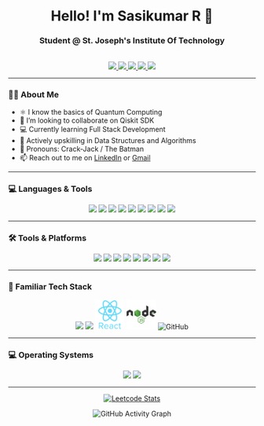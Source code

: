 <div align="center">
  <h1>Hello! I'm Sasikumar R 👋</h1>
  <h3>Student @ St. Joseph's Institute Of Technology</h3>
  <br />
  <a href="https://www.linkedin.com/in/sasikumar670/">
    <img src="https://img.shields.io/badge/LinkedIn-blue?style=for-the-badge&logo=linkedin&logoColor=white"/>
  </a>
  <a href="https://leetcode.com/sasikumar_rr/">
    <img src="https://img.shields.io/badge/LeetCode-FFA116?style=for-the-badge&logo=leetcode&logoColor=black"/>
  </a>
  <a href="https://portfolio-nine-lime-21.vercel.app/">
    <img src="https://img.shields.io/badge/Portfolio-000?style=for-the-badge&logo=vercel&logoColor=white"/>
  </a>
  <a href="mailto:rsasikumar670@gmail.com">
    <img src="https://img.shields.io/badge/Gmail-D14836?style=for-the-badge&logo=gmail&logoColor=white"/>
  </a>
  <a href="https://drive.google.com/file/d/1bTYFcPmRWRSY47dBSms73HedZvddfaE3/view?usp=sharing">
    <img src="https://img.shields.io/badge/Resume-grey?style=for-the-badge&logo=googledrive&logoColor=white"/>
  </a>
</div>

---

### 🧑‍💻 About Me

- ⚛️ I know the basics of Quantum Computing  
- 👯 I’m looking to collaborate on Qiskit SDK  
- 💻 Currently learning Full Stack Development  
- 🌱 Actively upskilling in Data Structures and Algorithms  
- 🦇 Pronouns: Crack-Jack / The Batman  
- 📫 Reach out to me on [LinkedIn](https://www.linkedin.com/in/sasikumar670/) or [Gmail](mailto:rsasikumar670@gmail.com)

---

### 💻 Languages & Tools

<div align="center">
  <img src="https://img.icons8.com/color/48/000000/python.png" width="50"/>
  <img src="https://img.icons8.com/color/48/000000/c-programming.png" width="50"/>
  <img src="https://img.icons8.com/color/48/000000/c-plus-plus-logo.png" width="50"/>
  <img src="https://img.icons8.com/color/48/000000/java-coffee-cup-logo.png" width="50"/>
  <img src="https://img.icons8.com/color/48/000000/html-5.png" width="50"/>
  <img src="https://img.icons8.com/color/48/000000/css3.png" width="50"/>
  <img src="https://img.icons8.com/color/48/000000/javascript.png" width="50"/>
  <img src="https://img.icons8.com/color/48/000000/nodejs.png" width="50"/>
  <img src="https://img.icons8.com/officel/80/react.png" width="50"/>
</div>

---

### 🛠️ Tools & Platforms

<div align="center">
  <img src="https://img.icons8.com/color/48/000000/visual-studio-code-2019.png" width="50"/>
  <img src="https://img.icons8.com/color/48/000000/pycharm.png" width="50"/>
  <img src="https://img.icons8.com/color/50/000000/git.png" width="50"/>
  <img src="https://img.icons8.com/officel/480/java-eclipse.png" width="50"/>
  <img src="https://img.icons8.com/color/480/notion--v1.png" width="50"/>
  <img src="https://img.icons8.com/external-tal-revivo-shadow-tal-revivo/100/external-postman-is-the-only-complete-api-development-environment-logo-shadow-tal-revivo.png" width="50"/>
  <img src="https://img.icons8.com/color/48/mongodb.png" width="50"/>
  <img src="https://img.icons8.com/fluent/48/github.png" width="50"/>
</div>

---

### 🧠 Familiar Tech Stack

<div align="center">
  <img src="https://www.desuvit.com/wp-content/uploads/2021/03/mongodb-icon.png" width="60"/>
  <img src="https://w7.pngwing.com/pngs/925/447/png-transparent-express-js-node-js-javascript-mongodb-node-js-text-trademark-logo.png" width="60"/>
  <img src="https://github.com/devicons/devicon/blob/master/icons/react/react-original-wordmark.svg" width="60"/>
  <img src="https://github.com/devicons/devicon/blob/master/icons/nodejs/nodejs-original-wordmark.svg" width="60"/>
  <img src="https://github.githubassets.com/images/modules/logos_page/GitHub-Mark.png" title="GitHub" width="60"/>
</div>

---

### 💻 Operating Systems

<div align="center">
  <img src="https://img.shields.io/badge/mac%20os-000000?style=for-the-badge&logo=apple&logoColor=white"/>
  <img src="https://img.shields.io/badge/Windows-0078D6?style=for-the-badge&logo=windows&logoColor=white"/>
</div>

---

<div align="center">

[![Leetcode Stats](https://leetcard.jacoblin.cool/sasikumar_rr?ext=contest&theme=dark)](https://leetcode.com/sasikumar_rr)

![GitHub Activity Graph](https://github-readme-activity-graph.vercel.app/graph?username=SASI-KUMAR-R&bg_color=0a0a0a&color=f5f5f5&line=b71aad&point=f1eeee&area=true&hide_border=true)

</div>

